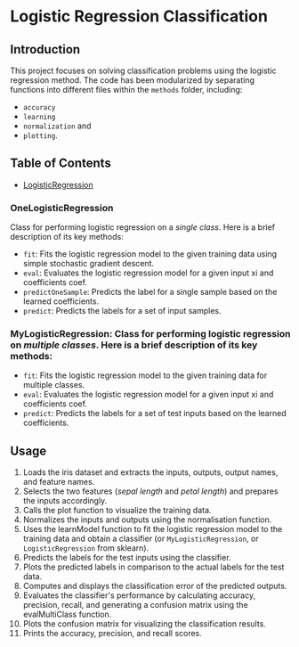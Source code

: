# Logistic Regression Classification

## Introduction

This project focuses on solving classification problems using the logistic regression method. The code has been modularized by separating functions into different files within the `methods` folder, including:

- `accuracy`
- `learning`
- `normalization` and
- `plotting`.

## Table of Contents

- [LogisticRegression](https://github.com/MartinFabianIonut/University/blob/main/Year%202/Semester%204/Artificial%20Intelligence/Laboratory%208/LogisticRegression/LogisticRegression.py)

### OneLogisticRegression

Class for performing logistic regression on a _single class_. Here is a brief description of its key methods:

- `fit`: Fits the logistic regression model to the given training data using simple stochastic gradient descent.
- `eval`: Evaluates the logistic regression model for a given input xi and coefficients coef.
- `predictOneSample`: Predicts the label for a single sample based on the learned coefficients.
- `predict`: Predicts the labels for a set of input samples.

### MyLogisticRegression: Class for performing logistic regression on _multiple classes_. Here is a brief description of its key methods:

- `fit`: Fits the logistic regression model to the given training data for multiple classes.
- `eval`: Evaluates the logistic regression model for a given input xi and coefficients coef.
- `predict`: Predicts the labels for a set of test inputs based on the learned coefficients.

## Usage

1. Loads the iris dataset and extracts the inputs, outputs, output names, and feature names.
2. Selects the two features (_sepal length_ and _petal length_) and prepares the inputs accordingly.
3. Calls the plot function to visualize the training data.
4. Normalizes the inputs and outputs using the normalisation function.
5. Uses the learnModel function to fit the logistic regression model to the training data and obtain a classifier (or `MyLogisticRegression`, or `LogisticRegression` from sklearn).
6. Predicts the labels for the test inputs using the classifier.
7. Plots the predicted labels in comparison to the actual labels for the test data.
8. Computes and displays the classification error of the predicted outputs.
9. Evaluates the classifier's performance by calculating accuracy, precision, recall, and generating a confusion matrix using the evalMultiClass function.
10. Plots the confusion matrix for visualizing the classification results.
11. Prints the accuracy, precision, and recall scores.
